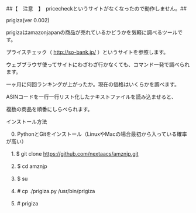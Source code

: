 ##【　注意　】　pricecheckというサイトがなくなったので動作しません。##

prigiza(ver 0.002)
 
prigizaはamazonjapanの商品が売れているかどうかを気軽に調べるツールです。

プライスチェック（ http://so-bank.jp/ ）というサイトを参照します。

ウェブブラウザ使ってサイトにわざわざ行かなくても、コマンド一発で調べられます。

一ヶ月に何回ランキングが上がったか。現在の価格はいくらかを調べます。

ASINコードを一行一行リスト化したテキストファイルを読み込ませると、

複数の商品を順番にしらべられます。

インストール方法

　0. PythonとGitをインストール（LinuxやMacの場合最初から入っている確率が高い）

　1. $ git clone https://github.com/nextaacs/amznjp.git

　2. $ cd amznjp

　3. $ su

　4. # cp ./prigiza.py /usr/bin/prigiza

　5. # prigiza
